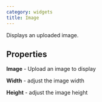 ```yaml
---
category: widgets
title: Image
---
```


Displays an uploaded image.

## Properties

**Image** - Upload an image to display

**Width** - adjust the image width

**Height** - adjust the image height
